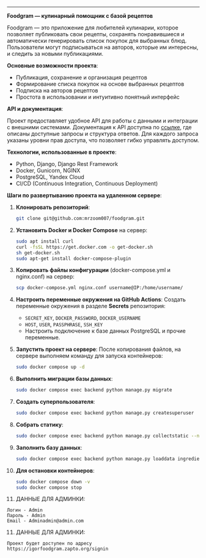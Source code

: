 ---

**Foodgram — кулинарный помощник с базой рецептов**

Foodgram — это приложение для любителей кулинарии, которое позволяет публиковать свои рецепты, сохранять понравившиеся и автоматически генерировать список покупок для выбранных блюд. Пользователи могут подписываться на авторов, которые им интересны, и следить за новыми публикациями.

**Основные возможности проекта**:

- Публикация, сохранение и организация рецептов
- Формирование списка покупок на основе выбранных рецептов
- Подписка на авторов рецептов
- Простота в использовании и интуитивно понятный интерфейс

**API и документация**:

Проект предоставляет удобное API для работы с данными и интеграции с внешними системами. Документация к API доступна по [ссылке](#), где описаны доступные запросы и структура ответов. Для каждого запроса указаны уровни прав доступа, что позволяет гибко управлять доступом.

**Технологии, использованные в проекте**:

- Python, Django, Django Rest Framework
- Docker, Gunicorn, NGINX
- PostgreSQL, Yandex Cloud
- CI/CD (Continuous Integration, Continuous Deployment)

**Шаги по развертыванию проекта на удаленном сервере**:

1. **Клонировать репозиторий**:
   ```bash
   git clone git@github.com:mrzoom007/foodgram.git
   ```

2. **Установить Docker и Docker Compose** на сервер:
   ```bash
   sudo apt install curl
   curl -fsSL https://get.docker.com -o get-docker.sh
   sh get-docker.sh
   sudo apt-get install docker-compose-plugin
   ```

3. **Копировать файлы конфигурации** (docker-compose.yml и nginx.conf) на сервер:
   ```bash
   scp docker-compose.yml nginx.conf username@IP:/home/username/
   ```

4. **Настроить переменные окружения на GitHub Actions**:
   Создать переменные окружения в разделе **Secrets** репозитория:
   - `SECRET_KEY`, `DOCKER_PASSWORD`, `DOCKER_USERNAME`
   - `HOST`, `USER`, `PASSPHRASE`, `SSH_KEY`
   - Настроить подключение к базе данных PostgreSQL и прочие переменные.

5. **Запустить проект на сервере**:
   После копирования файлов, на сервере выполняем команду для запуска контейнеров:
   ```bash
   sudo docker compose up -d
   ```

6. **Выполнить миграции базы данных**:
   ```bash
   sudo docker compose exec backend python manage.py migrate
   ```

7. **Создать суперпользователя**:
   ```bash
   sudo docker compose exec backend python manage.py createsuperuser
   ```

8. **Собрать статику**:
   ```bash
   sudo docker compose exec backend python manage.py collectstatic --noinput
   ```

9. **Заполнить базу данных**:
   ```bash
   sudo docker compose exec backend python manage.py loaddata ingredients.json
   ```

10. **Для остановки контейнеров**:
    ```bash
    sudo docker compose down -v
    sudo docker compose stop
    ```


11. ДАННЫЕ ДЛЯ АДМИНКИ: 
```
Логин - Admin 
Пароль - Admin
Email - Adminadmin@admin.com
```

11. ДАННЫЕ ДЛЯ АДМИНКИ: 
```
Проект будет доступен по адресу 
https://igorfoodgram.zapto.org/signin
```